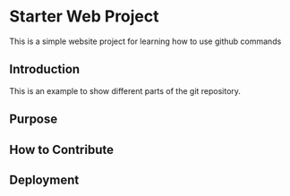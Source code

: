 # Starter Web Project
This is a simple website project for learning how to use github commands

## Introduction
This is an example to show different parts of the git repository.

## Purpose

## How to Contribute

## Deployment